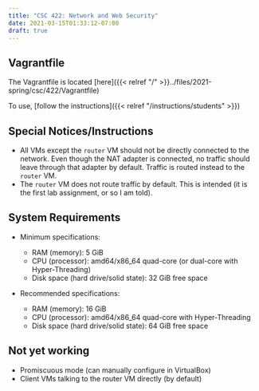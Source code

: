 ```yaml
---
title: "CSC 422: Network and Web Security"
date: 2021-03-15T01:33:12-07:00
draft: true
---
```


## Vagrantfile

The Vagrantfile is located [here]({{< relref "/" >}}../files/2021-spring/csc/422/Vagrantfile)

To use, [follow the instructions]({{< relref "/instructions/students" >}})


## Special Notices/Instructions

- All VMs except the `router` VM should not be directly connected to the network.
  Even though the NAT adapter is connected, no traffic should leave through that adapter by default.
  Traffic is routed instead to the `router` VM.
- The `router` VM does not route traffic by default. This is intended (it is the first lab assignment, or so I am told).


## System Requirements

- Minimum specifications:

    - RAM (memory): 5 GiB
    - CPU (processor): amd64/x86_64 quad-core (or dual-core with Hyper-Threading)
    - Disk space (hard drive/solid state): 32 GiB free space

- Recommended specifications:

    - RAM (memory): 16 GiB
    - CPU (processor): amd64/x86_64 quad-core with Hyper-Threading
    - Disk space (hard drive/solid state): 64 GiB free space

## Not yet working

- Promiscuous mode (can manually configure in VirtualBox)
- Client VMs talking to the router VM directly (by default)
